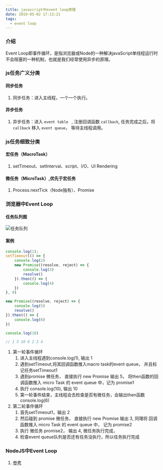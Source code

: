 ```yaml
---
title: javascript中event loop原理
date: 2019-05-02 17:13:21
tags:
  - event loop
---
```


### 介绍
Event Loop即事件循环，是指浏览器或Node的一种解决javaScript单线程运行时不会阻塞的一种机制，也就是我们经常使用异步的原理。

### js任务广义分类

#### 同步任务
1. 同步任务：进入主线程，一个一个执行。

#### 异步任务
1. 异步任务：进入  `event table ` , 注册回调函数 ` callback `, 任务完成之后，将 `callback` 移入  `event queue`， 等待主线程调用。

### js任务细致分类

#### 宏任务（MacroTask）
   1. setTimeout、setInterval、script、I/O、UI Rendering 

#### 微任务（MicroTask）,优先于宏任务
   1. Process.nextTick（Node独有）、Promise

### 浏览器中Event Loop
#### 任务队列图
<img src="/img/eventloop.png"  alt="任务队列" height="auto"/>

#### 案例
```js
console.log(1);
setTimeout(() => {
    console.log(2)
    new Promise((resolve, reject) => {
        console.log(3)
        resolve()
    }).then(() => {
        console.log(4)
    })
}, 0)

new Promise((resolve, reject) => {
    console.log(5)
    resolve()
}).then(() => {
    console.log(6)
})

console.log(10)

// 1 5 10 6 2 3 4

```
1. 第一轮事件循环
   1. 进入主线程遇到console.log(1), 输出 1
   2. 遇到setTimeout,将其回调函数推入macro task的event queue， 并且标记任务setTimeout1 
   3. 遇到promise 微任务， 直接执行 new Promise 输出 5， 将then函数的回调函数推入 micro Task 的 event queue 中，记为 promise1 
   4. 执行 console.log(10), 输出 10 
   5. 第一轮事件结束，主线程会去检查是否有微任务，会输出then函数 console.log(6)
2. 第二轮事件循环
   1. 首先setTimeout1，输出 2
   2. 然后碰到 promise 微任务， 直接执行 new Promise 输出 3, 同理将 回调函数推入 micro Task 的 event queue 中， 记为 promise2 
   3. 执行 微任务 promise2， 输出 4, 微任务执行完成，
   4. 检查event queue队列是否还有任务没执行，所以任务执行完成

### NodeJS中Event Loop
1. [参考](https://juejin.im/post/5c3d8956e51d4511dc72c200#heading-25)